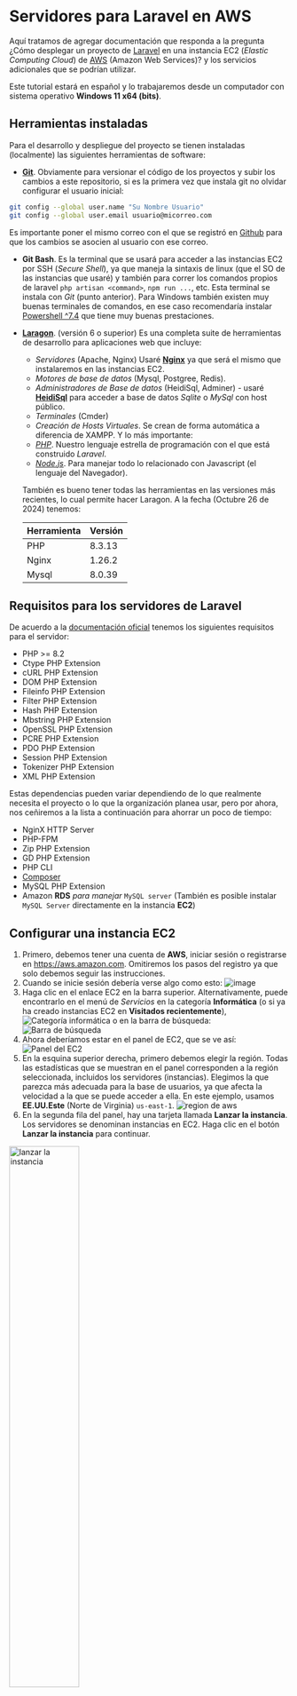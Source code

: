 # Servidores para Laravel en AWS
Aquí tratamos de agregar documentación que responda a la pregunta ¿Cómo desplegar un proyecto de [Laravel](https://laravel.com) en una instancia EC2 (*Elastic Computing Cloud*) de [AWS](https://aws.amazon.com) (Amazon Web Services)? y los servicios adicionales que se podrían utilizar.

Este tutorial estará en español y lo trabajaremos desde un computador con sistema operativo **Windows 11 x64 (bits)**.

## Herramientas instaladas
Para el desarrollo y despliegue del proyecto se tienen instaladas (localmente) las siguientes herramientas de software:
- [**Git**](https://git-scm.com). Obviamente para versionar el código de los proyectos y subir los cambios a este repositorio, si es la primera vez que instala git no olvidar configurar el usuario inicial:
```sh
git config --global user.name "Su Nombre Usuario"
git config --global user.email usuario@micorreo.com
```
Es importante poner el mismo correo con el que se registró en [Github](https://github.com) para que los cambios se asocien al usuario con ese correo.
- **Git Bash**. Es la terminal que se usará para acceder a las instancias EC2 por SSH (*Secure Shell*), ya que maneja la sintaxis de linux (que el SO de las instancias que usaré) y también para correr los comandos propios de laravel `php artisan <command>`, `npm run ...`, etc. Esta terminal se instala con *Git* (punto anterior). Para Windows también existen muy buenas terminales de comandos, en ese caso recomendaría instalar [Powershell ^7.4](https://learn.microsoft.com/es-es/powershell/scripting/install/installing-powershell-on-windows?view=powershell-7.4#winget) que tiene muy buenas prestaciones.
- [**Laragon**](https://laragon.org/download). (versión 6 o superior) Es una completa suite de herramientas de desarrollo para aplicaciones web que incluye:
    - *Servidores* (Apache, Nginx) Usaré [**Nginx**](https://nginx.org/en/) ya que será el mismo que instalaremos en las instancias EC2.
    - *Motores de base de datos* (Mysql, Postgree, Redis).
    - *Administradores de Base de datos* (HeidiSql, Adminer) - usaré [**HeidiSql**](https://www.heidisql.com) para acceder a base de datos *Sqlite* o *MySql* con host público.
    - *Terminales* (Cmder)
    - *Creación de Hosts Virtuales*. Se crean de forma automática a diferencia de XAMPP.
    Y lo más importante:
    - [*PHP*](https://www.php.net/downloads). Nuestro lenguaje estrella de programación con el que está construido *Laravel*.
    - [*Node.js*](https://nodejs.org). Para manejar todo lo relacionado con Javascript (el lenguaje del Navegador).
  
    También es bueno tener todas las herramientas en las versiones más recientes, lo cual permite hacer Laragon. A la fecha (Octubre 26 de 2024) tenemos:

    | Herramienta | Versión |
    | --- | --- |
    | PHP | 8.3.13 |
    | Nginx | 1.26.2 |
    | Mysql | 8.0.39 |

## Requisitos para los servidores de Laravel
De acuerdo a la [documentación oficial](https://laravel.com/docs/11.x/deployment#server-requirements) tenemos los siguientes requisitos para el servidor:
- PHP >= 8.2
- Ctype PHP Extension
- cURL PHP Extension
- DOM PHP Extension
- Fileinfo PHP Extension
- Filter PHP Extension
- Hash PHP Extension
- Mbstring PHP Extension
- OpenSSL PHP Extension
- PCRE PHP Extension
- PDO PHP Extension
- Session PHP Extension
- Tokenizer PHP Extension
- XML PHP Extension

Estas dependencias pueden variar dependiendo de lo que realmente necesita el proyecto o lo que la organización planea usar, pero por ahora, nos ceñiremos a la lista a continuación para ahorrar un poco de tiempo:

- NginX HTTP Server
- PHP-FPM
- Zip PHP Extension
- GD PHP Extension
- PHP CLI
- [Composer](https://getcomposer.org)
- MySQL PHP Extension
- Amazon **RDS** *para manejar* `MySQL server` (También es posible instalar `MySQL Server` directamente en la instancia **EC2**)

## Configurar una instancia EC2
1. Primero, debemos tener una cuenta de **AWS**, iniciar sesión o registrarse en https://aws.amazon.com. Omitiremos los pasos del registro ya que solo debemos seguir las instrucciones.
1. Cuando se inicie sesión debería verse algo como esto:
![image](https://github.com/user-attachments/assets/3eeff7d9-26ad-461d-8b8c-f4d4d1e18bee)
1. Haga clic en el enlace EC2 en la barra superior.
Alternativamente, puede encontrarlo en el menú de *Servicios* en la categoría **Informática** (o si ya ha creado instancias EC2 en **Visitados recientemente**),
![Categoría informática](https://github.com/user-attachments/assets/7f295998-e513-4908-8acd-fc0242021dc1)
o en la barra de búsqueda:
![Barra de búsqueda](https://github.com/user-attachments/assets/2e7e0dca-4956-4b5a-b3b0-5134644fa909)
1. Ahora deberíamos estar en el panel de EC2, que se ve así:
![Panel del EC2](https://github.com/user-attachments/assets/654db17c-f84c-486a-8f9d-a6a89fe881cc)
1. En la esquina superior derecha, primero debemos elegir la región. Todas las estadísticas que se muestran en el panel corresponden a la región seleccionada, incluidos los servidores (instancias). Elegimos la que parezca más adecuada para la base de usuarios, ya que afecta la velocidad a la que se puede acceder a ella. En este ejemplo, usamos **EE.UU.Este** (Norte de Virginia) `us-east-1`.
![region de aws](https://github.com/user-attachments/assets/96599362-1cca-42e5-a8c4-abe26eed8ff7)
1. En la segunda fila del panel, hay una tarjeta llamada **Lanzar la instancia**. Los servidores se denominan instancias en EC2. Haga clic en el botón **Lanzar la instancia** para continuar.
<img src="https://github.com/user-attachments/assets/74385c6c-c136-426f-b0f7-cdbf219c0a3b" alt="lanzar la instancia" width="50%">

## Instalar supervisor para correr workers y websockets en producción
- Nos conectamos a la EC2
- Entramos como super usuario `sudo su -`
- Instalamos supervisor `apt install supervisor`
- Nos vamos a al directorio de configuración `cd /etc/supervisor/conf.d`
- Creamos un archivo de configuración `nano app-workers.conf`
- Escribimos la configuración

```
[program:laravel-reverb]
process_name=%(program_name)s
command=php /home/web/project/artisan reverb:start
autostart=true
autorestart=true
stopasgroup=true
killasgroup=true
numprocs=1
minfds=10000
redirect_stderr=true
stdout_logfile=/home/web/project/storage/logs/reverb.log
stopwaitsecs=3600
stdout_logfile_maxbytes=5MB
user=web
```

- Guardamos y ejecutamos `sudo supervisorctl reread` seguido de `sudo supervisorctl update`

## Agregar a un sitio un certificado SSL desde Let's Encrypt
- Nos conectamos a la EC2 por `ssh`
- Entramos como super usuario `sudo su -`
- Instalamos **CertBot** `snap install --classic certbot` obteniendo algo como

```
root@ip-172-31-91-169:~# snap install --classic certbot
certbot 2.11.0 from Certbot Project (certbot-eff✓) installed
root@ip-172-31-91-169:~#
```
- Ya que **CertBot** modifica la configuracion de `nginx` debemos guardar un respaldo del archivo de configuracion del servidor
`cp /etc/nginx/sites-available/project /etc/nginx/sites-available/project-backup`
- Corremos **CertBot**: `certbot --nginx`, obtenemos:

```
root@ip-172-31-91-169:~# certbot --nginx
Saving debug log to /var/log/letsencrypt/letsencrypt.log
Enter email address (used for urgent renewal and security notices)
 (Enter 'c' to cancel):
```

- Agregamos  nuestra dirección de *email*
  
```
- - - - - - - - - - - - - - - - - - - - - - - - - - - - - - - - - - - - - - - -
Please read the Terms of Service at
https://letsencrypt.org/documents/LE-SA-v1.4-April-3-2024.pdf. You must agree in
order to register with the ACME server. Do you agree?
- - - - - - - - - - - - - - - - - - - - - - - - - - - - - - - - - - - - - - - -
(Y)es/(N)o:
```

- Respondemos afirmativamente **Y**

```
- - - - - - - - - - - - - - - - - - - - - - - - - - - - - - - - - - - - - - - -
Would you be willing, once your first certificate is successfully issued, to
share your email address with the Electronic Frontier Foundation, a founding
partner of the Let's Encrypt project and the non-profit organization that
develops Certbot? We'd like to send you email about our work encrypting the web,
EFF news, campaigns, and ways to support digital freedom.
- - - - - - - - - - - - - - - - - - - - - - - - - - - - - - - - - - - - - - - -
(Y)es/(N)o:
```

- También respondemos afirmativamente **Y**

```
Account registered.

Which names would you like to activate HTTPS for?
We recommend selecting either all domains, or all domains in a VirtualHost/server block.
- - - - - - - - - - - - - - - - - - - - - - - - - - - - - - - - - - - - - - - -
1: triqui.luisparrado.xyz
- - - - - - - - - - - - - - - - - - - - - - - - - - - - - - - - - - - - - - - -
Select the appropriate numbers separated by commas and/or spaces, or leave input
blank to select all options shown (Enter 'c' to cancel):
```

- Aquí nos lista los dominios y nos pregunta a cuales desea agregar el certificado SSL, respondemos separando por comas los numerales de todos los dominios, en este caso que solo hay uno pues digitamos el numeral **1**

```
Requesting a certificate for triqui.luisparrado.xyz

Successfully received certificate.
Certificate is saved at: /etc/letsencrypt/live/triqui.luisparrado.xyz/fullchain.pem
Key is saved at:         /etc/letsencrypt/live/triqui.luisparrado.xyz/privkey.pem
This certificate expires on 2025-01-27.
These files will be updated when the certificate renews.
Certbot has set up a scheduled task to automatically renew this certificate in the background.

Deploying certificate
Successfully deployed certificate for triqui.luisparrado.xyz to /etc/nginx/sites-enabled/game
Congratulations! You have successfully enabled HTTPS on https://triqui.luisparrado.xyz

- - - - - - - - - - - - - - - - - - - - - - - - - - - - - - - - - - - - - - - -
If you like Certbot, please consider supporting our work by:
 * Donating to ISRG / Let's Encrypt:   https://letsencrypt.org/donate
 * Donating to EFF:                    https://eff.org/donate-le
- - - - - - - - - - - - - - - - - - - - - - - - - - - - - - - - - - - - - - - -
root@ip-172-31-91-169:~#
```
- Ya podemos ingresar nuevamente con el protocolo seguro *HTTPS*, ¡Genial!
